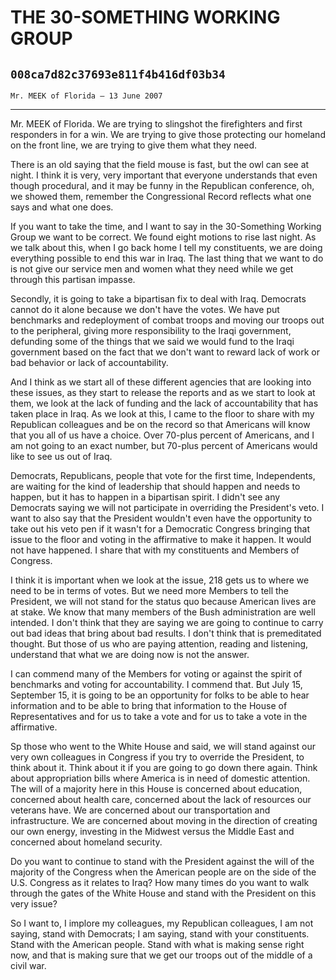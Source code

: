 # THE 30-SOMETHING WORKING GROUP
## `008ca7d82c37693e811f4b416df03b34`
`Mr. MEEK of Florida — 13 June 2007`

---


Mr. MEEK of Florida. We are trying to slingshot the firefighters and 
first responders in for a win. We are trying to give those protecting 
our homeland on the front line, we are trying to give them what they 
need.

There is an old saying that the field mouse is fast, but the owl can 
see at night. I think it is very, very important that everyone 
understands that even though procedural, and it may be funny in the 
Republican conference, oh, we showed them, remember the Congressional 
Record reflects what one says and what one does.

If you want to take the time, and I want to say in the 30-Something 
Working Group we want to be correct. We found eight motions to rise 
last night. As we talk about this, when I go back home I tell my 
constituents, we are doing everything possible to end this war in Iraq. 
The last thing that we want to do is not give our service men and women 
what they need while we get through this partisan impasse.

Secondly, it is going to take a bipartisan fix to deal with Iraq. 
Democrats cannot do it alone because we don't have the votes. We have 
put benchmarks and redeployment of combat troops and moving our troops 
out to the peripheral, giving more responsibility to the Iraqi 
government, defunding some of the things that we said we would fund to 
the Iraqi government based on the fact that we don't want to reward 
lack of work or bad behavior or lack of accountability.

And I think as we start all of these different agencies that are 
looking into these issues, as they start to release the reports and as 
we start to look at them, we look at the lack of funding and the lack 
of accountability that has taken place in Iraq. As we look at this, I 
came to the floor to share with my Republican colleagues and be on the 
record so that Americans will know that you all of us have a choice. 
Over 70-plus percent of Americans, and I am not going to an exact 
number, but 70-plus percent of Americans would like to see us out of 
Iraq.

Democrats, Republicans, people that vote for the first time, 
Independents, are waiting for the kind of leadership that should happen 
and needs to happen, but it has to happen in a bipartisan spirit. I 
didn't see any Democrats saying we will not participate in overriding 
the President's veto. I want to also say that the President wouldn't 
even have the opportunity to take out his veto pen if it wasn't for a 
Democratic Congress bringing that issue to the floor and voting in the 
affirmative to make it happen. It would not have happened. I share that 
with my constituents and Members of Congress.

I think it is important when we look at the issue, 218 gets us to 
where we need to be in terms of votes. But we need more Members to tell 
the President, we will not stand for the status quo because American 
lives are at stake. We know that many members of the Bush 
administration are well intended. I don't think that they are saying we 
are going to continue to carry out bad ideas that bring about bad 
results. I don't think that is premeditated thought. But those of us 
who are paying attention, reading and listening, understand that what 
we are doing now is not the answer.

I can commend many of the Members for voting or against the spirit of 
benchmarks and voting for accountability. I commend that. But July 15, 
September 15, it is going to be an opportunity for folks to be able to 
hear information and to be able to bring that information to the House 
of Representatives and for us to take a vote and for us to take a vote 
in the affirmative.

Sp those who went to the White House and said, we will stand against 
our very own colleagues in Congress if you try to override the 
President, to think about it. Think about it if you are going to go 
down there again. Think about appropriation bills where America is in 
need of domestic attention. The will of a majority here in this House 
is concerned about education, concerned about health care, concerned 
about the lack of resources our veterans have. We are concerned about 
our transportation and infrastructure. We are concerned about moving in 
the direction of creating our own energy, investing in the Midwest 
versus the Middle East and concerned about homeland security.

Do you want to continue to stand with the President against the will 
of the majority of the Congress when the American people are on the 
side of the U.S. Congress as it relates to Iraq? How many times do you 
want to walk through the gates of the White House and stand with the 
President on this very issue?

So I want to, I implore my colleagues, my Republican colleagues, I am 
not saying, stand with Democrats; I am saying, stand with your 
constituents. Stand with the American people. Stand with what is making 
sense right now, and that is making sure that we get our troops out of 
the middle of a civil war.